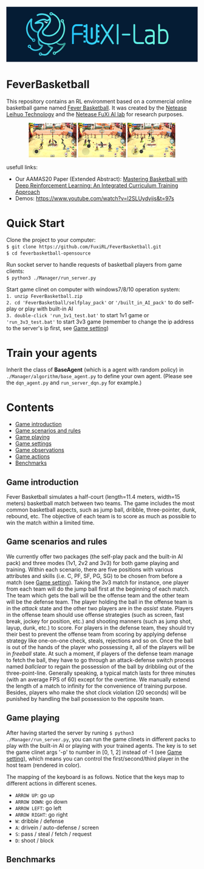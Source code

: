 ![image text](materials/image/Fuxi_logo.png)

# **FeverBasketball**

This repository contains an RL environment based on a commercial online basketball game named [Fever Basketball](https://chao.163.com/).
It was created by the [Netease Leihuo Technology](https://leihuo.163.com/) and the [Netease FuXi AI lab](https://fuxi.163.com/) for research purposes.

<div align=center><img src=materials/image/jumpball.png width="25%" height="25%">
<img src=materials/image/pass.png width="25%" height="25%">
<img src=materials/image/dunk.png width="25%" height="25%"></div>

usefull links:
*  Our AAMAS20 Paper (Extended Abstract): [Mastering Basketball with Deep Reinforcement Learning: An Integrated Curriculum Training Approach](https://aamas2020.conference.auckland.ac.nz/extended-abstracts/)
*  Demos: https://www.youtube.com/watch?v=l2SLUydyijs&t=97s

# **Quick Start**

Clone the project to your computer:  
`$ git clone https://github.com/FuxiRL/FeverBasketball.git`  
`$ cd feverbasketball-opensource `  

Run socket server to handle requests of basketball players from game clients:  
`$ python3 ./Manager/run_server.py`  

Start game clinet on computer with windows7/8/10 operation system:  
`1. unzip FeverBasketball.zip`  
`2. cd 'FeverBasketball/selfplay_pack'` or `'/built_in_AI_pack'` to do self-play or play with built-in AI  
`3. double-click 'run_1v1_test.bat'` to start 1v1 game or `'run_3v3_test.bat'` to start 3v3 game (remember to change the ip address to the server's ip first, see [Game setting](materials/doc/settings.md))

# **Train your agents**

Inherit the class of **BaseAgent** (which is a agent with random policy) 
in `./Manager/algorithm/base_agent.py` to define your own agent. 
(Please see the `dqn_agent.py` and `run_server_dqn.py` for example.) 

# **Contents**
*  [Game introduction](#game-introduction)
*  [Game scenarios and rules](#game-scenarios-and-rules)
*  [Game playing](#game-playing)
*  [Game settings](materials/doc/settings.md)
*  [Game observations](materials/doc/observations.md)  
*  [Game actions](materials/doc/actions.md)
*  [Benchmarks](#Benchmarks)

## Game introduction
Fever Basketball simulates a half-court (length=11.4 meters, width=15 meters) basketball match between two teams. 
The game includes the most common basketball aspects, such as jump ball, dribble, three-pointer, dunk, rebound, etc. 
The objective of each team is to score as much as possible to win the match within a limited time.

## Game scenarios and rules
We currently offer two packages (the self-play pack and the built-in AI pack) and three modes (1v1, 2v2 and 3v3) for both game playing and training.
Within each scenario, there are five positions with various attributes and skills (i.e. C, PF, SF, PG, SG) to be chosen from before a match 
(see [Game setting](materials/doc/settings.md)). Taking the 3v3 match for instance, 
one player from each team will do the jump ball first at the beginning of each match. 
The team which gets the ball will be the offense team and the other team will be the defense team. 
The player holding the ball in the offense team is in the *attack* state and the other two players are in the *assist* state. 
Players in the offense team should use offense strategies (such as screen, fast break, jockey for position, etc.) 
and shooting manners (such as jump shot, layup, dunk, etc.) to score. 
For players in the defense team, they should try their best to prevent the offense team from scoring 
by applying defense strategy like one-on-one check, steals, rejections and so on. 
Once the ball is out of the hands of the player who possessing it, all of the players will be in *freeball* state. 
At such a moment, if players of the defense team manage to fetch the ball, 
they have to go through an attack-defense switch process named *ballclear* to regain the possession of the 
ball by dribbling out of the three-point-line. 
Generally speaking, a typical match lasts for three minutes (with an average FPS of 60) except for the overtime. 
We manually extend the length of a match to infinity for the convenience of training purpose.
Besides, players who make the shot clock violation (20 seconds) will be punished by handling the ball possession to the opposite team.

## Game playing
After having started the server by runing `$ python3 ./Manager/run_server.py`, 
you can run the game clinets in different packs to play with the built-in AI or playing with your trained agents.
The key is to set the game clinet args '-p' to number in [0, 1, 2] instead of -1 (see [Game setting](materials/doc/settings.md)), 
which means you can control the first/second/third player in the host team (rendered in color). 

The mapping of the keyboard is as follows. Notice that the keys map to different actions in different scenes.
*  `ARROW UP`: go up
*  `ARROW DOWN`: go down
*  `ARROW LEFT`: go left
*  `ARROW RIGHT`: go right
*  `W`: dribble / defense 
*  `A`: drivein / auto-defense / screen
*  `S`: pass / steal / fetch / request
*  `D`: shoot / block

## Benchmarks
